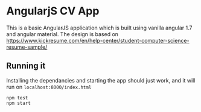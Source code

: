 # AngularjS CV App

This is a basic AngularJS application which is built using vanilla angular 1.7 and angular material. The design is based on https://www.kickresume.com/en/help-center/student-computer-science-resume-sample/

## Running it

Installing the dependancies and starting the app should just work, and it will run on `localhost:8000/index.html`
```
npm test
npm start
```
